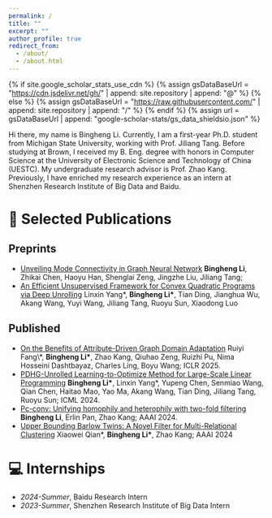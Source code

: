 ```yaml
---
permalink: /
title: ""
excerpt: ""
author_profile: true
redirect_from: 
  - /about/
  - /about.html
---
```


{% if site.google_scholar_stats_use_cdn %}
{% assign gsDataBaseUrl = "https://cdn.jsdelivr.net/gh/" | append: site.repository | append: "@" %}
{% else %}
{% assign gsDataBaseUrl = "https://raw.githubusercontent.com/" | append: site.repository | append: "/" %}
{% endif %}
{% assign url = gsDataBaseUrl | append: "google-scholar-stats/gs_data_shieldsio.json" %}

<span class='anchor' id='about-me'></span>

Hi there, my name is Bingheng Li. Currently, I am a first-year Ph.D. student from Michigan State University, working with Prof. Jiliang Tang. 
Before studying at Brown, I received my B. Eng. degree with honors in Computer Science at the University of Electronic Science and Technology of China (UESTC). My undergraduate research advisor is Prof. Zhao Kang. Previously, I have enriched my research experience as an intern at  Shenzhen Research Institute of Big Data and Baidu.

# 📝 Selected Publications 

## Preprints
- [Unveiling Mode Connectivity in Graph Neural Network](https://example.com) **Bingheng Li**, Zhikai Chen, Haoyu Han, Shenglai Zeng, Jingzhe Liu, Jiliang Tang;
- [An Efficient Unsupervised Framework for Convex Quadratic Programs via Deep Unrolling](https://arxiv.org/abs/2412.01051) Linxin Yang\*, **Bingheng Li\***, Tian Ding, Jianghua Wu, Akang Wang, Yuyi Wang, Jiliang Tang, Ruoyu Sun, Xiaodong Luo

## Published
- [On the Benefits of Attribute-Driven Graph Domain Adaptation]([https://example.com](https://openreview.net/forum?id=t2TUw5nJsW)) Ruiyi Fang\*, **Bingheng Li\***, Zhao Kang, Qiuhao Zeng, Ruizhi Pu, Nima Hosseini Dashtbayaz, Charles Ling, Boyu Wang; ICLR 2025.
- [PDHG-Unrolled Learning-to-Optimize Method for Large-Scale Linear Programming](https://example.com) **Bingheng Li\***, Linxin Yang\*, Yupeng Chen, Senmiao Wang, Qian Chen, Haitao Mao, Yao Ma, Akang Wang, Tian Ding, Jiliang Tang, Ruoyu Sun; ICML 2024.
- [Pc-conv: Unifying homophily and heterophily with two-fold filtering](https://ojs.aaai.org/index.php/AAAI/article/view/29246) **Bingheng Li**, Erlin Pan, Zhao Kang; AAAI 2024.
- [Upper Bounding Barlow Twins: A Novel Filter for Multi-Relational Clustering](https://ojs.aaai.org/index.php/AAAI/article/view/29246) Xiaowei Qian\*, **Bingheng Li\***, Zhao Kang; AAAI 2024


# 💻 Internships
- *2024-Summer*, Baidu Research Intern
- *2023-Summer*, Shenzhen Research Institute of Big Data Intern


